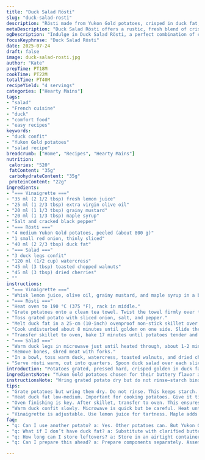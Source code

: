 ```yaml
---
title: "Duck Salad Rösti"
slug: "duck-salad-rosti"
description: "Rösti made from Yukon Gold potatoes, crisped in duck fat, topped with a warm salad of shredded confit duck, peppery watercress, toasted pine nuts, and dried cranberries. Dressing with lemon, olive oil, honey, and grainy mustard. Balanced textures and bold flavors. Serve cut like a pie, spoon salad on top. Rustic, rich, yet fresh."
metaDescription: "Duck Salad Rösti offers a rustic, fresh blend of crispy potatoes and savory duck confit. Enjoy bold flavors and textures in every bite."
ogDescription: "Indulge in Duck Salad Rösti, a perfect combination of crispy potato rösti and warm duck salad. Rich, satisfying, and vibrant flavors await."
focusKeyphrase: "Duck Salad Rösti"
date: 2025-07-24
draft: false
image: duck-salad-rosti.jpg
author: "Kate"
prepTime: PT18M
cookTime: PT22M
totalTime: PT40M
recipeYield: "4 servings"
categories: ["Hearty Mains"]
tags:
- "salad"
- "French cuisine"
- "duck"
- "comfort food"
- "easy recipes"
keywords:
- "duck confit"
- "Yukon Gold potatoes"
- "salad recipe"
breadcrumb: ["Home", "Recipes", "Hearty Mains"]
nutrition: 
 calories: "520"
 fatContent: "35g"
 carbohydrateContent: "35g"
 proteinContent: "22g"
ingredients:
- "=== Vinaigrette ==="
- "35 ml (2 1/2 tbsp) fresh lemon juice"
- "25 ml (1 2/3 tbsp) extra virgin olive oil"
- "20 ml (1 1/3 tbsp) grainy mustard"
- "20 ml (1 1/3 tbsp) maple syrup"
- "Salt and cracked black pepper"
- "=== Rösti ==="
- "4 medium Yukon Gold potatoes, peeled (about 800 g)"
- "1 small red onion, thinly sliced"
- "40 ml (2 2/3 tbsp) duck fat"
- "=== Salad ==="
- "3 duck legs confit"
- "120 ml (1/2 cup) watercress"
- "45 ml (3 tbsp) toasted chopped walnuts"
- "45 ml (3 tbsp) dried cherries"
- ""
instructions:
- "=== Vinaigrette ==="
- "Whisk lemon juice, olive oil, grainy mustard, and maple syrup in a bowl. Season with salt and pepper. Set aside."
- "=== Rösti ==="
- "Heat oven to 190 °C (375 °F), rack in middle."
- "Grate potatoes onto a clean tea towel. Twist the towel firmly over the sink to wring out excess moisture—aim for about 3 1/3 cups of grated potato. Do not rinse (retain starch)."
- "Toss grated potato with sliced onion, salt, and pepper."
- "Melt duck fat in a 25-cm (10-inch) ovenproof non-stick skillet over medium heat. Press potato mixture evenly into skillet forming a compact round disk."
- "Cook undisturbed about 8 minutes until golden on one side. Slide the rösti onto a heatproof plate, flip it carefully, then slide it back into the pan, browned side up."
- "Transfer skillet to oven, bake 17 minutes until potatoes tender and golden."
- "=== Salad ==="
- "Warm duck legs in microwave just until heated through, about 1-2 minutes."
- "Remove bones, shred meat with forks."
- "In a bowl, toss warm duck, watercress, toasted walnuts, and dried cherries with vinaigrette to taste. Adjust seasoning."
- "Serve rösti warm, cut into quarters. Spoon duck salad over each slice."
introduction: "Potatoes grated, pressed hard, crisped golden in duck fat. Onion cuts through. Flip once, bake to finish. Duck confit shredded warm. Peppery watercress, crunchy walnuts toasted dark, tart cherries scattered in. Dressing brightens — lemon sharp, honey sweet, mustard grainy. Rustic meets refined. Serve cut in wedges, salad piled high. Few ingredients, bold textures. No fuss. Duck and potato, old friends. Play with nuts, dried fruit — walnuts replace pinenuts, cherries swap dried cranberries. Taste turns deep, nutty, fresh notes dance around the fat-laden richness. Still balanced. Warm salad thrown together, quick but layered. Citrus vinaigrette pulls it tight. Bite rich, fresh, crunchy. Forks dive in, plates wipe clean. Sunshine in the mix despite slow-cooked duck and creamy potato. Simple chemistry of textures, flavors. Pretend you’re in a quiet French auberge."
ingredientsNote: "Yukon Gold potatoes chosen for their buttery flavor and firm texture to hold shape during cooking. Grating with skin off prevents bitterness but leaves starch intact for binding. Onion sharpened just enough to cut fat from duck. Duck fat critical for crisp rösti; substitute clarified butter if needed, but lose duck aroma. Red onion adds sweet bite over yellow but standard onion works. Walnuts toasted bring rich, earthy crunch, little twist from original pine nuts; swap with pecans or almonds. Dried cherries or sour cherries replace traditional dried cranberries for a tart pop and deep color contrast. Vinaigrette swaps honey for maple syrup for a woodsy sweetness, with a touch more mustard to balance acidity. Olive oil mild but fruity, lemon juice bright, seasoning simple but essential — salt and fresh ground pepper punchy."
instructionsNote: "Wring grated potato dry but do not rinse—starch binds rösti. Use a clean, thin towel; squeeze hard over sink to remove liquid to prevent sogginess. Patience in first pan cook forms base crust, undisturbed, low-medium heat key. Flipping needs attention—slide onto plate, then invert back in. Oven finish ensures cooked through without burning crust. Duck confit warmed gently in microwave faster than oven or stovetop, careful not to overheat and dry. Shred warm for better texture and absorption of vinaigrette. Toss salad ingredients roughly to keep elements distinct. Drizzle vinaigrette gradually to taste; some like it bright, others milder. Season salad last, as duck and nuts carry saltiness. Cut rösti into neat quarters or slices. Serve immediately while warm and crisp outside, filling hot or room temp. Texture best fresh."
tips:
- "Grate potatoes but wring them dry. Do not rinse. This keeps starch. Starch binds rösti well. Essential for golden crust. Use thin cheesecloth or towel. Get the moisture out. Rest time helps."
- "Heat duck fat low-medium. Important for cooking potatoes. Give it time to become hot. A test: drop a bit of grated potato. Should sizzle. Watch closely. Too high and it burns."
- "Oven finishing is key. After skillet, transfer to oven. This ensures even cooking. Browning stays intact. Soft inside, crispy outside. No risks of burning."
- "Warm duck confit slowly. Microwave is quick but be careful. Heat until just warm. Let it shred easily. Texture aids dressing absorption. Rough and rustic helps flavors meld."
- "Vinaigrette is adjustable. Use lemon juice for tartness. Maple adds sweetness. Mustard balances. Adjust per taste. Remember, some prefer bolder flavors. Drizzle lightly until satisfied."
faq:
- "q: Can I use another potato? a: Yes. Other potatoes can. But Yukon Gold holds shape better. Consider red potatoes as alternatives. Texture will change slightly. Flavor may differ too."
- "q: What if I don’t have duck fat? a: Substitute with clarified butter. Different notes in flavor. Can try olive oil but not as rich. Fat content changes. Experiment carefully."
- "q: How long can I store leftovers? a: Store in an airtight container. Lasts 2-3 days in the fridge. Reheat gently. Crispiness may not return. Oven reheat suggested for best results."
- "q: Can I prepare this ahead? a: Prepare components separately. Assemble fresh. Potatoes can be grated in advance. Store in water to prevent browning. Keep duck warm for serving."

---
```

